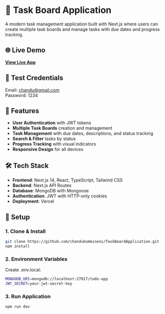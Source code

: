 # 📝 Task Board Application

A modern task management application built with Next.js where users can create multiple task boards and manage tasks with due dates and progress tracking.

## 🌐 Live Demo

**[View Live App](https://task-board-application-inky.vercel.app/)**

## 🧪 Test Credentials 
Email:    chandu@gmail.com <br>
Password: 1234 <br>

## 🚀 Features

- **User Authentication** with JWT tokens
- **Multiple Task Boards** creation and management
- **Task Management** with due dates, descriptions, and status tracking
- **Search & Filter** tasks by status
- **Progress Tracking** with visual indicators
- **Responsive Design** for all devices

## 🛠️ Tech Stack

- **Frontend**: Next.js 14, React, TypeScript, Tailwind CSS
- **Backend**: Next.js API Routes
- **Database**: MongoDB with Mongoose
- **Authentication**: JWT with HTTP-only cookies
- **Deployment**: Vercel

## 🔧 Setup

### 1. Clone & Install
```bash
git clone https://github.com/chandukommineni/TaskBoardApplication.git
npm install
```

### 2. Environment Variables
Create .env.local:
```bash
MONGODB_URI=mongodb://localhost:27017/todo-app
JWT_SECRET=your-jwt-secret-key
```

### 3. Run Application
```bash
npm run dev
``` 
